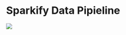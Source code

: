 # Sparkify Data Pipieline

<img src="https://upload.wikimedia.org/wikipedia/commons/d/de/AirflowLogo.png">

